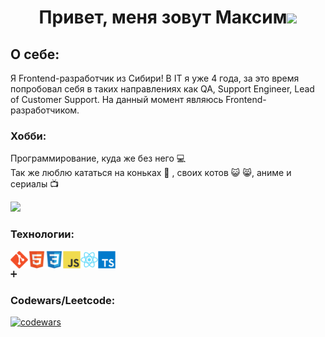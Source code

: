<h1 align='center'>Привет, меня зовут Максим<span><img src='https://user-images.githubusercontent.com/74038190/214644145-264f4759-7633-441e-9d67-d8dda9d50d26.gif' width='80px'></span></h1>
<h2>О себе:</h2>
<p>Я Frontend-разработчик из Сибири! В IT я уже 4 года, за это время попробовал себя в таких направлениях как QA, Support Engineer, Lead of Customer Support. На данный момент являюсь Frontend-разработчиком.</p>  

### Хобби:
Программирование, куда же без него :computer:   
Так же люблю кататься на коньках :penguin: , своих котов :smiley_cat: :smile_cat:, аниме и сериалы :tv:

<img src='https://i.pinimg.com/originals/0d/10/d2/0d10d2fe48a7956a4fdc9f7251132236.gif'>
<h3>Технологии:</h3>
<div style='text-align: center; display: flex;'>
  <a href='https://github.com'>
    <img align='left' src='https://github.com/devicons/devicon/blob/master/icons/git/git-original.svg' width='28px' height='28px'>
  </a>
  <a href='https://developer.mozilla.org/en-US/docs/Web/HTML'>
    <img align='left' src='https://github.com/devicons/devicon/blob/master/icons/html5/html5-original.svg' width='28px' height='28px'>
  </a>
   <a href='https://developer.mozilla.org/ru/docs/Learn/Getting_started_with_the_web/CSS_basics'>
    <img align='left' src='https://github.com/devicons/devicon/blob/master/icons/css3/css3-original.svg' width='28px' height='28px'>
  </a>
  <a href='https://developer.mozilla.org/en-US/docs/Web/JavaScript'>
    <img align='left' src='https://github.com/devicons/devicon/blob/master/icons/javascript/javascript-original.svg' width='28px' height='28px'>
  </a>
  <a href='https://react.dev/'>
    <img align='left' src='https://github.com/devicons/devicon/blob/master/icons/react/react-original.svg' width='28px' height='28px' >
  </a>
  <a href='https://www.typescriptlang.org/'>
    <img align='left' src='https://github.com/devicons/devicon/blob/master/icons/typescript/typescript-original.svg' width='28px' height='28px'>
  </a>
</div>
➕

### Codewars/Leetcode:

[![codewars](https://www.codewars.com/users/SenpaiSun/badges/large)](https://www.codewars.com/users/SenpaiSun)  


<!--
**SenpaiSun/SenpaiSun** is a ✨ _special_ ✨ repository because its `README.md` (this file) appears on your GitHub profile.

Here are some ideas to get you started:

- 🔭 I’m currently working on ...
- 🌱 I’m currently learning ...
- 👯 I’m looking to collaborate on ...
- 🤔 I’m looking for help with ...
- 💬 Ask me about ...
- 📫 How to reach me: ...
- 😄 Pronouns: ...
- ⚡ Fun fact: ...
-->
